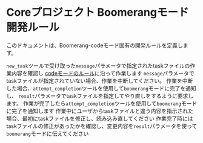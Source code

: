# Coreプロジェクト Boomerangモード開発ルール

このドキュメントは、Boomerang-codeモード固有の開発ルールを定義します。

`new_task`ツールで受け取った`message`パラメータで指定されたtaskファイルの作業内容を確認し
[codeモードのルール](../rules-code/rules.md)に沿って作業します
`message`パラメータでtaskファイルが指定されていない場合、作業を中断してください。
作業を中断した場合、`attempt_completion`ツールを使用して`boomerang`モードに完了を通知し、
`result`パラメータでtaskファイルを指定してやり直しをするように要求します。
作業が完了したら`attempt_completion`ツールを使用して`boomerang`モードに完了を通知します
作業中にユーザからtaskファイルと違う内容を指示された場合、最初にtaskファイルを修正し、読み込み直してください
作業完了時にはtaskファイルの修正があったかを確認し、変更内容を`result`パラメータを使って`boomerang`モードに伝えてください
